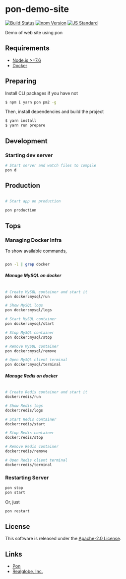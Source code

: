 pon-demo-site
==========

<!---
This file is generated by ape-tmpl. Do not update manually.
--->

<!-- Badge Start -->
<a name="badges"></a>

[![Build Status][bd_travis_shield_url]][bd_travis_url]
[![npm Version][bd_npm_shield_url]][bd_npm_url]
[![JS Standard][bd_standard_shield_url]][bd_standard_url]

[bd_repo_url]: https://github.com/realglobe-Inc/pon-demo-site
[bd_travis_url]: http://travis-ci.org/realglobe-Inc/pon-demo-site
[bd_travis_shield_url]: http://img.shields.io/travis/realglobe-Inc/pon-demo-site.svg?style=flat
[bd_travis_com_url]: http://travis-ci.com/realglobe-Inc/pon-demo-site
[bd_travis_com_shield_url]: https://api.travis-ci.com/realglobe-Inc/pon-demo-site.svg?token=
[bd_license_url]: https://github.com/realglobe-Inc/pon-demo-site/blob/master/LICENSE
[bd_codeclimate_url]: http://codeclimate.com/github/realglobe-Inc/pon-demo-site
[bd_codeclimate_shield_url]: http://img.shields.io/codeclimate/github/realglobe-Inc/pon-demo-site.svg?style=flat
[bd_codeclimate_coverage_shield_url]: http://img.shields.io/codeclimate/coverage/github/realglobe-Inc/pon-demo-site.svg?style=flat
[bd_gemnasium_url]: https://gemnasium.com/realglobe-Inc/pon-demo-site
[bd_gemnasium_shield_url]: https://gemnasium.com/realglobe-Inc/pon-demo-site.svg
[bd_npm_url]: http://www.npmjs.org/package/pon-demo-site
[bd_npm_shield_url]: http://img.shields.io/npm/v/pon-demo-site.svg?style=flat
[bd_standard_url]: http://standardjs.com/
[bd_standard_shield_url]: https://img.shields.io/badge/code%20style-standard-brightgreen.svg

<!-- Badge End -->


<!-- Description Start -->
<a name="description"></a>

Demo of web site using pon

<!-- Description End -->


<!-- Overview Start -->
<a name="overview"></a>



<!-- Overview End -->


<!-- Sections Start -->
<a name="sections"></a>

<!-- Section from "doc/guides/00.Requiements.md.hbs" Start -->

<a name="section-doc-guides-00-requiements-md"></a>

Requirements
----------

+ [Node.js &gt;&#x3D;7.6](https://nodejs.org/en/)
+ [Docker](https://www.docker.com/)


<!-- Section from "doc/guides/00.Requiements.md.hbs" End -->

<!-- Section from "doc/guides/01.Preparing.md.hbs" Start -->

<a name="section-doc-guides-01-preparing-md"></a>

Preparing
----------

Install CLI packages if you have not

```bash
$ npm i yarn pon pm2 -g
```

Then, install dependencies and build the project

```bash
$ yarn install
$ yarn run prepare
```

<!-- Section from "doc/guides/01.Preparing.md.hbs" End -->

<!-- Section from "doc/guides/02.Development.md.hbs" Start -->

<a name="section-doc-guides-02-development-md"></a>

Development
----------

### Starting dev server

```bash
# Start server and watch files to compile
pon d
```

<!-- Section from "doc/guides/02.Development.md.hbs" End -->

<!-- Section from "doc/guides/03.Production.md.hbs" Start -->

<a name="section-doc-guides-03-production-md"></a>

Production
----------

```bash

# Start app on production

pon production
```

<!-- Section from "doc/guides/03.Production.md.hbs" End -->

<!-- Section from "doc/guides/10.Tips.md.hbs" Start -->

<a name="section-doc-guides-10-tips-md"></a>

Tops
-----------


### Managing Docker Infra

To show available commands,

```bash

pon -l | grep docker

```


##### Manage MySQL on docker

```bash

# Create MySQL container and start it
pon docker:mysql/run

# Show MySQL logs
pon docker:mysql/logs

# Start MySQL container
pon docker:mysql/start

# Stop MySQL container
pon docker:mysql/stop

# Remove MySQL container
pon docker:mysql/remove

# Open MySQL client terminal
pon docker:mysql/terminal

```


##### Manage Redis on docker

```bash

# Create Redis container and start it
docker:redis/run

# Show Redis logs
docker:redis/logs

# Start Redis container
docker:redis/start

# Stop Redis container
docker:redis/stop

# Remove Redis container
docker:redis/remove

# Open Redis client terminal
docker:redis/terminal

```


### Restarting Server

```bash
pon stop
pon start
```

Or, just

```bash
pon restart
```

<!-- Section from "doc/guides/10.Tips.md.hbs" End -->


<!-- Sections Start -->


<!-- LICENSE Start -->
<a name="license"></a>

License
-------
This software is released under the [Apache-2.0 License](https://github.com/realglobe-Inc/pon-demo-site/blob/master/LICENSE).

<!-- LICENSE End -->


<!-- Links Start -->
<a name="links"></a>

Links
------

+ [Pon][pon_url]
+ [Realglobe, Inc.][realglobe,_inc__url]

[pon_url]: https://github.com/realglobe-Inc/pon
[realglobe,_inc__url]: http://realglobe.jp

<!-- Links End -->
